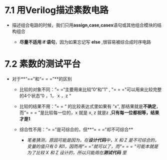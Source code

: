 # 7.1	用Verilog描述素数电路

* 描述组合电路的时候，我们只用**assign,case,casex**语句或其他组合模块的结构组合

  * **尽量不适用 if 语句**，因为如果忘记写 **else** ,很容易被综合成时序电路

# 7.2	素数的测试平台

* 对于**“==”和“= = =”**的区别

  * 比较的对象不同：”= =“主要用来比较”0“和"1"  ,    "= = ="可以用来比较完整的4个状态”0 ，1， x ，z “

  * 比较的结果不用：”= = “ 的比较表达式里如果有 ”x", 那结果就是**不确定**，而“= = = ”是比较每一位的，x 就是 x, z 就是z ,**只有每一位都相等，结果才是1**

  * 综合性不用：“= =”是可综合的，但**“= = =”却不可综合**

    * *笔者猜测，原因可能是因为，在**设计代码**中，X 和 Z 是不可综合的，变量的值只有 0 和1，因而用“= =”就可以了，而“= = = ”可能本就是为了比较 X 和 Z 设计的，所以只能用在**测试代码** 里*

    

